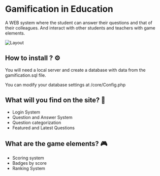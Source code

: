 # Gamification in Education

A WEB system where the student can answer their questions and that of their colleagues. And interact with other students and teachers with game elements.

![Layout](https://github.com/mateusgomesc7/Gamification_in_Education/blob/master/assets/imagens/layouts/gamificationLayout.jpg)

## How to install ? ⚙

You will need a local server and create a database with data from the gamification.sql file.

You can modify your database settings at /core/Config.php

## What will you find on the site? 🔎

* Login System
* Question and Answer System
* Question categorization
* Featured and Latest Questions

## What are the game elements? 🎮

* Scoring system
* Badges by score
* Ranking System
